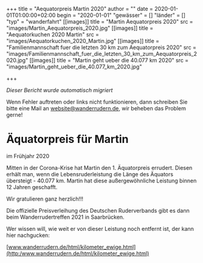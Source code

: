 +++
title = "Aequatorpreis Martin 2020"
author = ""
date = 2020-01-01T01:00:00+02:00
begin = "2020-01-01"
"gewässer" = []
"länder" = []
"typ" = "wanderfahrt"
[[images]]
title = "Martin Aequatorpreis 2020"
src = "images/Martin_Aequatorpreis_2020.jpg"
[[images]]
title = "Aequatorkuchen 2020 Martin"
src = "images/Aequatorkuchen_2020_Martin.jpg"
[[images]]
title = "Familienmannschaft fuer die letzten 30 km zum Aequatorpreis 2020"
src = "images/Familienmannschaft_fuer_die_letzten_30_km_zum_Aequatorpreis_2020.jpg"
[[images]]
title = "Martin geht ueber die 40.077 km 2020"
src = "images/Martin_geht_ueber_die_40.077_km_2020.jpg"

+++


*Dieser Bericht wurde automatisch migriert*

Wenn Fehler auftreten oder links nicht funktionieren, dann schreiben Sie bitte eine Mail an website@wanderrudern.de, wir beheben das Problem gerne!



# Äquatorpreis für Martin


im Frühjahr 2020

Mitten in der Corona-Krise hat Martin den 1. Äquatorpreis errudert. Diesen erhält man, wenn die Lebensruderleistung die Länge des Äquators übersteigt - 40.077 km. Martin hat diese außergewöhnliche Leistung binnen 12 Jahren geschafft.

Wir gratulieren ganz herzlich!!!

Die offizielle Preisverleihung des Deutschen Ruderverbands gibt es dann beim Wanderrudertreffen 2021 in Saarbrücken.

Wer wissen will, wie weit er von dieser Leistung noch entfernt ist, der kann hier nachgucken:

[www.wanderrudern.de/html/kilometer_ewige.html](http:/www.wanderrudern.de/html/kilometer_ewige.html)